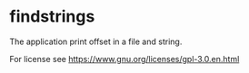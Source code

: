 findstrings
==========

The application print offset in a file and string.

For license see https://www.gnu.org/licenses/gpl-3.0.en.html

